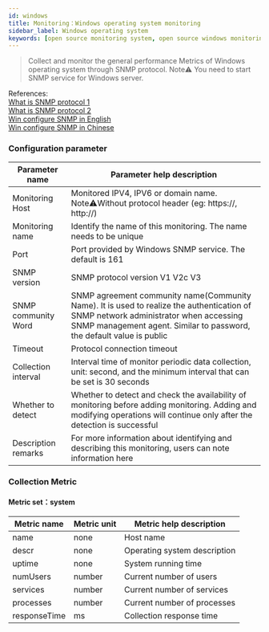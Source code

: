 ```yaml
---
id: windows  
title: Monitoring：Windows operating system monitoring      
sidebar_label: Windows operating system       
keywords: [open source monitoring system, open source windows monitoring system, monitoring windows metrics]
---
```


> Collect and monitor the general performance Metrics of Windows operating system through SNMP protocol.
> Note⚠️ You need to start SNMP service for Windows server.  

References:      
[What is SNMP protocol 1](https://www.cnblogs.com/xdp-gacl/p/3978825.html)   
[What is SNMP protocol 2](https://www.auvik.com/franklyit/blog/network-basics-what-is-snmp/)     
[Win configure SNMP in English](https://docs.microsoft.com/en-us/troubleshoot/windows-server/networking/configure-snmp-service)     
[Win configure SNMP in Chinese](https://docs.microsoft.com/zh-cn/troubleshoot/windows-server/networking/configure-snmp-service)   

### Configuration parameter

| Parameter name      | Parameter help description |
| ----------- | ----------- |
| Monitoring Host     | Monitored IPV4, IPV6 or domain name. Note⚠️Without protocol header (eg: https://, http://) |
| Monitoring name     | Identify the name of this monitoring. The name needs to be unique |
| Port        | Port provided by Windows SNMP service. The default is 161 |
| SNMP version   | SNMP protocol version V1 V2c V3 |
| SNMP community Word | SNMP agreement community name(Community Name). It is used to realize the authentication of SNMP network administrator when accessing SNMP management agent. Similar to password, the default value is public |
| Timeout    | Protocol connection timeout |
| Collection interval   | Interval time of monitor periodic data collection, unit: second, and the minimum interval that can be set is 30 seconds |
| Whether to detect    | Whether to detect and check the availability of monitoring before adding monitoring. Adding and modifying operations will continue only after the detection is successful |
| Description remarks    | For more information about identifying and describing this monitoring, users can note information here |

### Collection Metric

#### Metric set：system

| Metric name      | Metric unit | Metric help description |
| ----------- | ----------- | ----------- |
| name          | none | Host name |
| descr         | none | Operating system description |
| uptime        | none | System running time |
| numUsers      | number | Current number of users |
| services      | number | Current number of services |
| processes     | number | Current number of processes |
| responseTime  | ms | Collection response time |
